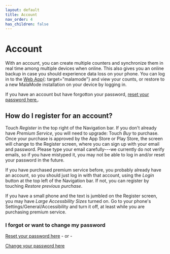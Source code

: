 ```yaml
---
layout: default
title: Account
nav_order: 4
has_children: false
---
```


# Account

With an account, you can create multiple counters and synchronize them in real time among multiple devices when online. This also gives you an online backup in case you should experience data loss on your phone. You can log in to the [Web App](https://malamode.io/demo){: target="malamode"} and view your counts, or restore to a new MalaMode installation on your device by logging in.

If you have an account but have forgotton your password, [reset your password here.](https://malamode.io/forgotpassword/).

## How do I register for an account?

Touch *Register* in the top right of the Navigation bar. If you don't already have *Premium Service*,  you will need to upgrade: Touch *Buy* to purchase. Once your purchase is approved by the App Store or Play Store, the screen will change to the Register screen, where you can sign up with your email and password. Please type your email carefully---we currently do not verify emails, so if you have mistyped it, you may not be able to log in and/or reset your password in the future.

If you have purchased premium service before, you probably already have an account, so you should just log in with that account, using the *Login* button at the top left of the Navigation bar. If not, you can register by touching *Restore previous purchase*.

If you have a small phone and the text is jumbled on the Register screen, you may have *Large Accessbility Sizes* turned on. Go to your phone's Settings/General/Accessibility and turn it off, at least while you are purchasing premium service.


### I forgot or want to  change my password

[Reset your password here](https://malamode.io/forgotpassword/) - or -

[Change your password here](https://malamode.io/changepassword/)

